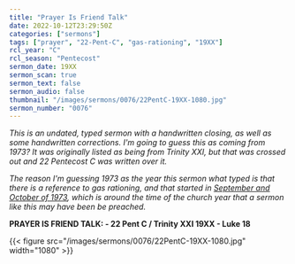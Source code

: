 ```yaml
---
title: "Prayer Is Friend Talk"
date: 2022-10-12T23:29:50Z
categories: ["sermons"]
tags: ["prayer", "22-Pent-C", "gas-rationing", "19XX"]
rcl_year: "C"
rcl_season: "Pentecost"
sermon_date: 19XX
sermon_scan: true
sermon_text: false
sermon_audio: false
thumbnail: "/images/sermons/0076/22PentC-19XX-1080.jpg"
sermon_number: "0076"
---
```


_This is an undated, typed sermon with a handwritten closing, as well as some handwritten corrections. I'm going to guess this as coming from 1973? It was originally listed as being from Trinity XXI, but that was crossed out and 22 Pentecost C was written over it._

<!--more-->

_The reason I'm guessing 1973 as the year this sermon what typed is that there is a reference to gas rationing, and that started in [September and October of 1973](https://www.smithsonianmag.com/smart-news/1970s-gas-shortages-changed-america-180977726/), which is around the time of the church year that a sermon like this may have been be preached._


**PRAYER IS FRIEND TALK: - 22 Pent C / Trinity XXI 19XX - Luke 18**

{{< figure src="/images/sermons/0076/22PentC-19XX-1080.jpg" width="1080" >}}

